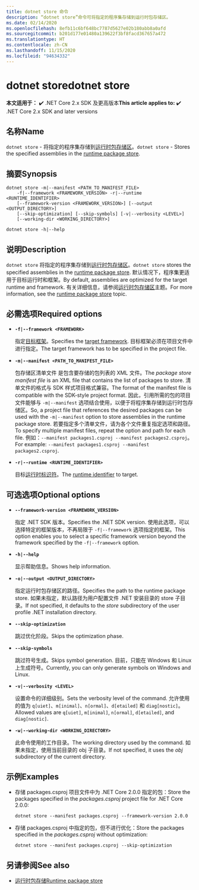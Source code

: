 ```yaml
---
title: dotnet store 命令
description: “dotnet store”命令可将指定的程序集存储到运行时包存储区。
ms.date: 02/14/2020
ms.openlocfilehash: 8efb11c6bf648bc7787d5627e02b180abb8a0afd
ms.sourcegitcommit: b201d177e01480a139622f3bf8facd367657a472
ms.translationtype: HT
ms.contentlocale: zh-CN
ms.lasthandoff: 11/15/2020
ms.locfileid: "94634332"
---
```

# <a name="dotnet-store"></a><span data-ttu-id="8aaf0-103">dotnet store</span><span class="sxs-lookup"><span data-stu-id="8aaf0-103">dotnet store</span></span>

<span data-ttu-id="8aaf0-104">**本文适用于：** ✔️ .NET Core 2.x SDK 及更高版本</span><span class="sxs-lookup"><span data-stu-id="8aaf0-104">**This article applies to:** ✔️ .NET Core 2.x SDK and later versions</span></span>

## <a name="name"></a><span data-ttu-id="8aaf0-105">名称</span><span class="sxs-lookup"><span data-stu-id="8aaf0-105">Name</span></span>

<span data-ttu-id="8aaf0-106">`dotnet store` - 将指定的程序集存储到[运行时包存储区](../deploying/runtime-store.md)。</span><span class="sxs-lookup"><span data-stu-id="8aaf0-106">`dotnet store` - Stores the specified assemblies in the [runtime package store](../deploying/runtime-store.md).</span></span>

## <a name="synopsis"></a><span data-ttu-id="8aaf0-107">摘要</span><span class="sxs-lookup"><span data-stu-id="8aaf0-107">Synopsis</span></span>

```dotnetcli
dotnet store -m|--manifest <PATH_TO_MANIFEST_FILE>
    -f|--framework <FRAMEWORK_VERSION> -r|--runtime <RUNTIME_IDENTIFIER>
    [--framework-version <FRAMEWORK_VERSION>] [--output <OUTPUT_DIRECTORY>]
    [--skip-optimization] [--skip-symbols] [-v|--verbosity <LEVEL>]
    [--working-dir <WORKING_DIRECTORY>]

dotnet store -h|--help
```

## <a name="description"></a><span data-ttu-id="8aaf0-108">说明</span><span class="sxs-lookup"><span data-stu-id="8aaf0-108">Description</span></span>

<span data-ttu-id="8aaf0-109">`dotnet store` 将指定的程序集存储到[运行时包存储区](../deploying/runtime-store.md)。</span><span class="sxs-lookup"><span data-stu-id="8aaf0-109">`dotnet store` stores the specified assemblies in the [runtime package store](../deploying/runtime-store.md).</span></span> <span data-ttu-id="8aaf0-110">默认情况下，程序集更适用于目标运行时和框架。</span><span class="sxs-lookup"><span data-stu-id="8aaf0-110">By default, assemblies are optimized for the target runtime and framework.</span></span> <span data-ttu-id="8aaf0-111">有关详细信息，请参阅[运行时包存储区](../deploying/runtime-store.md)主题。</span><span class="sxs-lookup"><span data-stu-id="8aaf0-111">For more information, see the [runtime package store](../deploying/runtime-store.md) topic.</span></span>

## <a name="required-options"></a><span data-ttu-id="8aaf0-112">必需选项</span><span class="sxs-lookup"><span data-stu-id="8aaf0-112">Required options</span></span>

- **`-f|--framework <FRAMEWORK>`**

  <span data-ttu-id="8aaf0-113">指定[目标框架](../../standard/frameworks.md)。</span><span class="sxs-lookup"><span data-stu-id="8aaf0-113">Specifies the [target framework](../../standard/frameworks.md).</span></span> <span data-ttu-id="8aaf0-114">目标框架必须在项目文件中进行指定。</span><span class="sxs-lookup"><span data-stu-id="8aaf0-114">The target framework has to be specified in the project file.</span></span>

- **`-m|--manifest <PATH_TO_MANIFEST_FILE>`**

  <span data-ttu-id="8aaf0-115">包存储区清单文件  是包含要存储的包列表的 XML 文件。</span><span class="sxs-lookup"><span data-stu-id="8aaf0-115">The *package store manifest file* is an XML file that contains the list of packages to store.</span></span> <span data-ttu-id="8aaf0-116">清单文件的格式与 SDK 样式项目格式兼容。</span><span class="sxs-lookup"><span data-stu-id="8aaf0-116">The format of the manifest file is compatible with the SDK-style project format.</span></span> <span data-ttu-id="8aaf0-117">因此，引用所需的包的项目文件能够与 `-m|--manifest` 选项结合使用，以便于将程序集存储到运行时包存储区。</span><span class="sxs-lookup"><span data-stu-id="8aaf0-117">So, a project file that references the desired packages can be used with the `-m|--manifest` option to store assemblies in the runtime package store.</span></span> <span data-ttu-id="8aaf0-118">若要指定多个清单文件，请为各个文件重复指定选项和路径。</span><span class="sxs-lookup"><span data-stu-id="8aaf0-118">To specify multiple manifest files, repeat the option and path for each file.</span></span> <span data-ttu-id="8aaf0-119">例如：`--manifest packages1.csproj --manifest packages2.csproj`。</span><span class="sxs-lookup"><span data-stu-id="8aaf0-119">For example: `--manifest packages1.csproj --manifest packages2.csproj`.</span></span>

- **`-r|--runtime <RUNTIME_IDENTIFIER>`**

  <span data-ttu-id="8aaf0-120">目标[运行时标识符](../rid-catalog.md)。</span><span class="sxs-lookup"><span data-stu-id="8aaf0-120">The [runtime identifier](../rid-catalog.md) to target.</span></span>

## <a name="optional-options"></a><span data-ttu-id="8aaf0-121">可选选项</span><span class="sxs-lookup"><span data-stu-id="8aaf0-121">Optional options</span></span>

- **`--framework-version <FRAMEWORK_VERSION>`**

  <span data-ttu-id="8aaf0-122">指定 .NET SDK 版本。</span><span class="sxs-lookup"><span data-stu-id="8aaf0-122">Specifies the .NET SDK version.</span></span> <span data-ttu-id="8aaf0-123">使用此选项，可以选择特定的框架版本，不再局限于 `-f|--framework` 选项指定的框架。</span><span class="sxs-lookup"><span data-stu-id="8aaf0-123">This option enables you to select a specific framework version beyond the framework specified by the `-f|--framework` option.</span></span>

- **`-h|--help`**

  <span data-ttu-id="8aaf0-124">显示帮助信息。</span><span class="sxs-lookup"><span data-stu-id="8aaf0-124">Shows help information.</span></span>

- **`-o|--output <OUTPUT_DIRECTORY>`**

  <span data-ttu-id="8aaf0-125">指定运行时包存储区的路径。</span><span class="sxs-lookup"><span data-stu-id="8aaf0-125">Specifies the path to the runtime package store.</span></span> <span data-ttu-id="8aaf0-126">如果未指定，默认路径为用户配置文件 .NET 安装目录的 store 子目录。</span><span class="sxs-lookup"><span data-stu-id="8aaf0-126">If not specified, it defaults to the *store* subdirectory of the user profile .NET installation directory.</span></span>

- **`--skip-optimization`**

  <span data-ttu-id="8aaf0-127">跳过优化阶段。</span><span class="sxs-lookup"><span data-stu-id="8aaf0-127">Skips the optimization phase.</span></span>

- **`--skip-symbols`**

  <span data-ttu-id="8aaf0-128">跳过符号生成。</span><span class="sxs-lookup"><span data-stu-id="8aaf0-128">Skips symbol generation.</span></span> <span data-ttu-id="8aaf0-129">目前，只能在 Windows 和 Linux 上生成符号。</span><span class="sxs-lookup"><span data-stu-id="8aaf0-129">Currently, you can only generate symbols on Windows and Linux.</span></span>

- **`-v|--verbosity <LEVEL>`**

  <span data-ttu-id="8aaf0-130">设置命令的详细级别。</span><span class="sxs-lookup"><span data-stu-id="8aaf0-130">Sets the verbosity level of the command.</span></span> <span data-ttu-id="8aaf0-131">允许使用的值为 `q[uiet]`、`m[inimal]`、`n[ormal]`、`d[etailed]` 和 `diag[nostic]`。</span><span class="sxs-lookup"><span data-stu-id="8aaf0-131">Allowed values are `q[uiet]`, `m[inimal]`, `n[ormal]`, `d[etailed]`, and `diag[nostic]`.</span></span>

- **`-w|--working-dir <WORKING_DIRECTORY>`**

  <span data-ttu-id="8aaf0-132">此命令使用的工作目录。</span><span class="sxs-lookup"><span data-stu-id="8aaf0-132">The working directory used by the command.</span></span> <span data-ttu-id="8aaf0-133">如果未指定，使用当前目录的 obj  子目录。</span><span class="sxs-lookup"><span data-stu-id="8aaf0-133">If not specified, it uses the *obj* subdirectory of the current directory.</span></span>

## <a name="examples"></a><span data-ttu-id="8aaf0-134">示例</span><span class="sxs-lookup"><span data-stu-id="8aaf0-134">Examples</span></span>

- <span data-ttu-id="8aaf0-135">存储 packages.csproj  项目文件中为 .NET Core 2.0.0 指定的包：</span><span class="sxs-lookup"><span data-stu-id="8aaf0-135">Store the packages specified in the *packages.csproj* project file for .NET Core 2.0.0:</span></span>

  ```dotnetcli
  dotnet store --manifest packages.csproj --framework-version 2.0.0
  ```

- <span data-ttu-id="8aaf0-136">存储 packages.csproj  中指定的包，但不进行优化：</span><span class="sxs-lookup"><span data-stu-id="8aaf0-136">Store the packages specified in the *packages.csproj* without optimization:</span></span>

  ```dotnetcli
  dotnet store --manifest packages.csproj --skip-optimization
  ```

## <a name="see-also"></a><span data-ttu-id="8aaf0-137">另请参阅</span><span class="sxs-lookup"><span data-stu-id="8aaf0-137">See also</span></span>

- [<span data-ttu-id="8aaf0-138">运行时包存储</span><span class="sxs-lookup"><span data-stu-id="8aaf0-138">Runtime package store</span></span>](../deploying/runtime-store.md)
